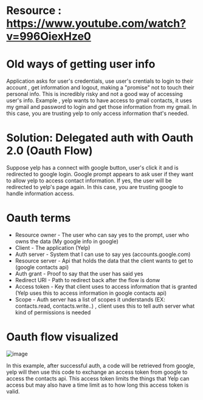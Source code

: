 # Resource : https://www.youtube.com/watch?v=996OiexHze0

# Old ways of getting user info
Application asks for user's credentials, use user's crentials to login to their account , get information and logout, making a "promise" not to touch their personal info. This is incredibly risky and not a good way of accessing user's info. Example , yelp wants to have access to gmail contacts, it uses my gmail and password to login and get those information from my gmail. In this case, you are trusting yelp to only access information that's needed.

# Solution: Delegated auth with Oauth 2.0 (Oauth Flow)
Suppose yelp has a connect with google button, user's click it and is redirected to google login. Google prompt appears to ask user if they want to allow yelp to access contact information. If yes, the user will be redirected to yelp's page again. In this case, you are trusting google to handle information access.

# Oauth terms
- Resource owner - The user who can say yes to the prompt, user who owns the data (My google info in google)
- Client - The application (Yelp)
- Auth server - System that I can use to say yes (accounts.google.com)
- Resource server - Api that holds the data that the client wants to get to (google contacts api)
- Auth grant - Proof to say that the user has said yes
- Redirect URI - Path to redirect back after the flow is donw
- Access token - Key that client uses to access information that is granted (Yelp uses this to access information in google contacts api)
- Scope - Auth server has a list of scopes it understands (EX: contacts.read, contacts.write..) , client uses this to tell auth server what kind of permissions is needed

# Oauth flow visualized
![image](https://github.com/AndyFooGuoZhen/Oauth-flow-and-details/assets/77149531/7e0a934d-8a94-4b5a-b54a-60808e0c500e)

In this example, after successful auth, a code will be retrieved from google, yelp will then use this code to exchange an access token from google to access the contacts api. This access token limits the things that Yelp can access but may also have a time limit as to how long this access token is valid. 
